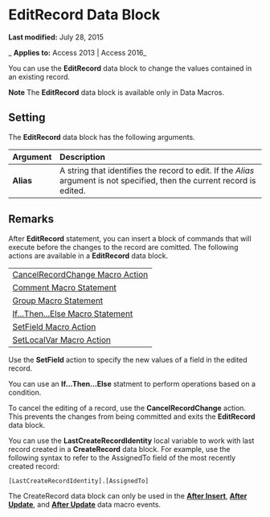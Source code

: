 
# EditRecord Data Block

 **Last modified:** July 28, 2015

 _ **Applies to:** Access 2013 | Access 2016_

You can use the  **EditRecord** data block to change the values contained in an existing record.


 **Note**  The  **EditRecord** data block is available only in Data Macros.


## Setting

The  **EditRecord** data block has the following arguments.



|**Argument**|**Description**|
|:-----|:-----|
|**Alias**|A string that identifies the record to edit. If the  _Alias_ argument is not specified, then the current record is edited.|

## Remarks

After  **EditRecord** statement, you can insert a block of commands that will execute before the changes to the record are comitted. The following actions are available in a **EditRecord** data block.


||
|:-----|
|[CancelRecordChange Macro Action](73031240-1ff6-660b-b25f-11a880df6031.md)|
|[Comment Macro Statement](474f9410-8099-9b72-01d8-08c07f736c9f.md)|
|[Group Macro Statement](42aa4afa-ab5d-9dcc-2182-786f025e316d.md)|
|[If...Then...Else Macro Statement](0c4a4b7a-4fdb-9dbc-a94e-939a2ff1c0e5.md)|
|[SetField Macro Action](66bd26e3-e8c3-b9a1-2f16-f29adc44a345.md)|
|[SetLocalVar Macro Action](8a6af395-0f76-72e2-37f3-2cff22a38b3c.md)|
Use the  **SetField** action to specify the new values of a field in the edited record.

You can use an  **If...Then...Else** statment to perform operations based on a condition.

To cancel the editing of a record, use the  **CancelRecordChange** action. This prevents the changes from being committed and exits the **EditRecord** data block.

You can use the  **LastCreateRecordIdentity** local variable to work with last record created in a **CreateRecord** data block. For example, use the following syntax to refer to the AssignedTo field of the most recently created record:




```
[LastCreateRecordIdentity].[AssignedTo]
```

The CreateRecord data block can only be used in the  **[After Insert](78013896-ee07-6979-96f7-fa0f3490419e.md)**, **[After Update](5213793b-8301-0f18-3a12-4e3764c879ac.md)**, and **[After Update](5213793b-8301-0f18-3a12-4e3764c879ac.md)** data macro events.

